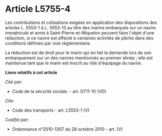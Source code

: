 # Article L5755-4

Les contributions et cotisations exigées en application des dispositions des articles L. 5553-1 à L. 5553-13 au titre des
marins embarqués sur un navire immatriculé et armé à Saint-Pierre-et-Miquelon peuvent faire l'objet d'une réduction, si ce
navire est affecté à certaines activités de pêche dans des conditions définies par voie réglementaire. 

La réduction est de droit pour le marin qui en fait la demande lors de son embarquement sur un des navires mentionnés au
premier alinéa ; elle est maintenue tant que le marin est inscrit au rôle d'équipage du navire.

**Liens relatifs à cet article**

_Cité par_:

  - Code de la sécurité sociale. - art. D711-10 (VD)

_Cite_:

  - Code des transports - art. L5553-1 (V)

_Codifié par_:

  - Ordonnance n°2010-1307 du 28 octobre 2010 - art. (V)
